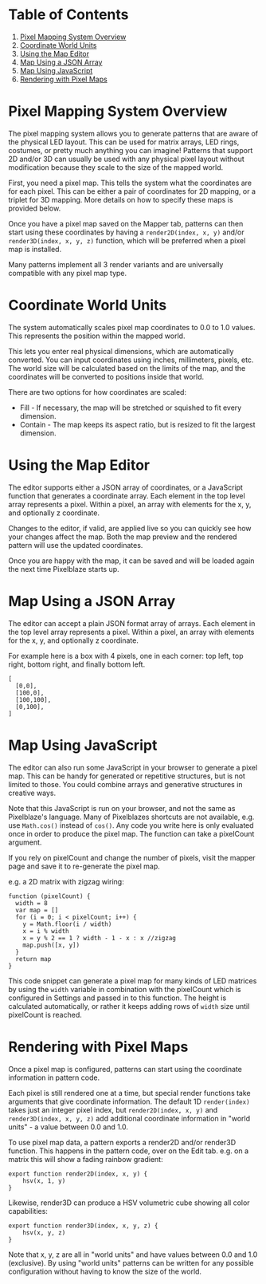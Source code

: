 # Table of Contents

1. [Pixel Mapping System Overview](#toc_1)
2. [Coordinate World Units](#toc_2)
3. [Using the Map Editor](#toc_3)
4. [Map Using a JSON Array](#toc_4)
5. [Map Using JavaScript](#toc_5)
6. [Rendering with Pixel Maps](#toc_6)

# Pixel Mapping System Overview

The pixel mapping system allows you to generate patterns that are aware of the physical LED layout. This can be used for matrix arrays, LED rings, costumes, or pretty much anything you can imagine! Patterns that support 2D and/or 3D can usually be used with any physical pixel layout without modification because they scale to the size of the mapped world.

First, you need a pixel map. This tells the system what the coordinates are for each pixel. This can be either a pair of coordinates for 2D mapping, or a triplet for 3D mapping. More details on how to specify these maps is provided below.

Once you have a pixel map saved on the Mapper tab, patterns can then start using these coordinates by having a `render2D(index, x, y)` and/or `render3D(index, x, y, z)` function, which will be preferred when a pixel map is installed.

Many patterns implement all 3 render variants and are universally compatible with any pixel map type.

# Coordinate World Units

The system automatically scales pixel map coordinates to 0.0 to 1.0 values. This represents the position within the mapped world.

This lets you enter real physical dimensions, which are automatically converted. You can input coordinates using inches, millimeters, pixels, etc. The world size will be calculated based on the limits of the map, and the coordinates will be converted to positions inside that world.

There are two options for how coordinates are scaled:

* Fill - If necessary, the map will be stretched or squished to fit every dimension.
* Contain - The map keeps its aspect ratio, but is resized to fit the largest dimension.


# Using the Map Editor

The editor supports either a JSON array of coordinates, or a JavaScript function that generates a coordinate array. Each element in the top level array represents a pixel. Within a pixel, an array with elements for the x, y, and optionally z coordinate.

Changes to the editor, if valid, are applied live so you can quickly see how your changes affect the map. Both the map preview and the rendered pattern will use the updated coordinates.

Once you are happy with the map, it can be saved and will be loaded again the next time Pixelblaze starts up.

# Map Using a JSON Array

The editor can accept a plain JSON format array of arrays. Each element in the top level array represents a pixel. Within a pixel, an array with elements for the x, y, and optionally z coordinate.

For example here is a box with 4 pixels, one in each corner: top left, top right, bottom right, and finally bottom left.

```
[
  [0,0],
  [100,0],
  [100,100],
  [0,100],
]
```

# Map Using JavaScript

The editor can also run some JavaScript in your browser to generate a pixel map. This can be handy for generated or repetitive structures, but is not limited to those. You could combine arrays and generative structures in creative ways.

Note that this JavaScript is run on your browser, and not the same as Pixelblaze's language. Many of Pixelblazes shortcuts are not available, e.g. use `Math.cos()` instead of `cos()`. Any code you write here is only evaluated once in order to produce the pixel map. The function can take a pixelCount argument.

If you rely on pixelCount and change the number of pixels, visit the mapper page and save it to re-generate the pixel map.

e.g. a 2D matrix with zigzag wiring:

```
function (pixelCount) {
  width = 8
  var map = []
  for (i = 0; i < pixelCount; i++) {
    y = Math.floor(i / width)
    x = i % width
    x = y % 2 == 1 ? width - 1 - x : x //zigzag
    map.push([x, y])
  }
  return map
}
```

This code snippet can generate a pixel map for many kinds of LED matrices by using the `width` variable in combination with the pixelCount which is configured in Settings and passed in to this function. The height is calculated automatically, or rather it keeps adding rows of `width` size until pixelCount is reached.

# Rendering with Pixel Maps

Once a pixel map is configured, patterns can start using the coordinate information in pattern code.

Each pixel is still rendered one at a time, but special render functions take arguments that give coordinate information. The default 1D `render(index)` takes just an integer pixel index, but `render2D(index, x, y)` and `render3D(index, x, y, z)` add additional coordinate information in "world units" - a value between 0.0 and 1.0.

To use pixel map data, a pattern exports a render2D and/or render3D function. This happens in the pattern code, over on the Edit tab. e.g. on a matrix this will show a fading rainbow gradient:

```
export function render2D(index, x, y) {
	hsv(x, 1, y)
}
```

Likewise, render3D can produce a HSV volumetric cube showing all color capabilities:

```
export function render3D(index, x, y, z) {
	hsv(x, y, z)
}
```

Note that x, y, z are all in "world units" and have values between 0.0 and 1.0 (exclusive). By using "world units" patterns can be written for any possible configuration without having to know the size of the world.
